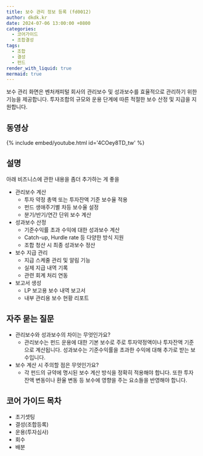 ```yaml
---
title: 보수 관리 정보 등록 (fd0012)
author: dkdk.kr
date: 2024-07-06 13:00:00 +0800
categories:
  - 코어가이드
  - 조합결성
tags:
  - 조합
  - 결성
  - 펀드
render_with_liquid: true
mermaid: true
---
```

보수 관리 화면은 벤처캐피털 회사의 관리보수 및 성과보수를 효율적으로 관리하기 위한 기능을 제공합니다. 투자조합의 규모와 운용 단계에 따른 적절한 보수 산정 및 지급을 지원합니다.

## 동영상

{% include embed/youtube.html id='4COey8TD_tw' %}

## 설명

아래 비즈니스에 관한 내용을 좀더 추가하는 게 좋을 

-  관리보수 계산
	- 투자 약정 총액 또는 투자잔액 기준 보수율 적용
	- 펀드 생애주기별 차등 보수율 설정
	- 분기/반기/연간 단위 보수 계산
- 성과보수 산정
	- 기준수익률 초과 수익에 대한 성과보수 계산
	- Catch-up, Hurdle rate 등 다양한 방식 지원
	- 조합 청산 시 최종 성과보수 정산
- 보수 지급 관리
	- 지급 스케줄 관리 및 알림 기능
	- 실제 지급 내역 기록
	- 관련 회계 처리 연동
- 보고서 생성
	- LP 보고용 보수 내역 보고서
	- 내부 관리용 보수 현황 리포트

## 자주 묻는 질문

- 관리보수와 성과보수의 차이는 무엇인가요?
	- 관리보수는 펀드 운용에 대한 기본 보수로 주로 투자약정액이나 투자잔액 기준으로 계산됩니다. 성과보수는 기준수익률을 초과한 수익에 대해 추가로 받는 보수입니다.
- 보수 계산 시 주의할 점은 무엇인가요?
	- 각 펀드의 규약에 명시된 보수 계산 방식을 정확히 적용해야 합니다. 또한 투자잔액 변동이나 환율 변동 등 보수에 영향을 주는 요소들을 반영해야 합니다.

## 코어 가이드 목차

- 초기셋팅
- 결성(조합등록)
- 운용(투자심사)
- 회수
- 배분
